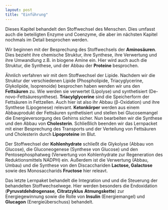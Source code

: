 ```yaml
---
layout: post
title: "Einführung"
---
```

Dieses Kapitel behandelt den Stoffwechsel des Menschen. Dies umfasst auch die beteiligten Enzyme und Coenzyme, die aber im nächsten Kapitel nochmals im Detail besprochen werden.

Wir beginnen mit der Besprechung des Stoffwechsels der **Aminosäuren**. Dies bezieht ihre chemische Struktur, ihre Synthese, ihre Verwertung und ihre Umwandlung z.B. in biogene Amine ein. Hier wird auch auch die Struktur, die Synthese, und der Abbau der **Proteine** besprochen.

Ähnlich verfahren wir mit dem Stoffwechsel der Lipide. Nachdem wir die Struktur der verschiedenen Lipide (Phospholipide, Triacyglycerine, Glykolipide, Isoprenoide) besprochen haben wenden wir uns  den **Fettsäuren** zu. Wie werden sie verwertet (Lipolyse) und synthetisiert (De-novo-Fettsäuresynthese). **Triacylglycerine** sind die Speicherform der Fettsäuren in Fettzellen. Auch hier ist also ihr Abbau (β-Oxidation) und ihre Synthese (Lipogenese) relevant. **Ketonkörper** werden aus einem Abbauprodukt der Fettsäuren synthetisiert und stellen bei Glucosemangel die Energieversorgung des Gehirns sicher. Nun bearbeiten wir die Synthese und den Abbau von **Cholesterin**.  Schließlich beenden wir das Lernpacket mit einer Besprechung des Transports und der Verteilung von Fettsäuren und Cholesterin durch **Lipoproteine** im Blut.

Der Stoffwechsel der **Kohlenhydrate** schließt die Glykolyse (Abbau von Glucose), die Gluconeogenese (Synthese von Glucose) und den Pentosephosphatweg (Verwertung von Kohlenhydrate zur Regeneration des Reduktionsmittels NADPH) ein. Außerdem ist die Verwertung (Abbau, Umbau) und die Synthese von den Discacchariden **Lactose, Galactose** sowie des Monosaccharids **Fructose** hier releavt.

Das letzte Lernpaket behandelt die Integration und und die Steuerung der behandelten Stoffwechselwege. Hier werden besonders die Endoxidation (**Pyruvatdehdrogenase**, **Citratzyklus** **Atmungskette**) zur Energiegewinnung sowie die Rolle von **Insulin** (Energiemangel) und **Glucagon** (Energieüberschuss) behandelt.


